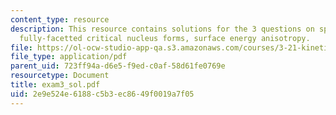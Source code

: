 ```yaml
---
content_type: resource
description: This resource contains solutions for the 3 questions on spinodal decomposition,
  fully-facetted critical nucleus forms, surface energy anisotropy.
file: https://ol-ocw-studio-app-qa.s3.amazonaws.com/courses/3-21-kinetic-processes-in-materials-spring-2006/2e9e524e6188c5b3ec8649f0019a7f05_exam3_sol.pdf
file_type: application/pdf
parent_uid: 723ff94a-d6e5-f9ed-c0af-58d61fe0769e
resourcetype: Document
title: exam3_sol.pdf
uid: 2e9e524e-6188-c5b3-ec86-49f0019a7f05
---
```

